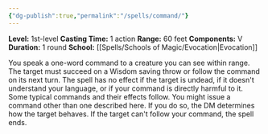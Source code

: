 ```yaml
---
{"dg-publish":true,"permalink":"/spells/command/"}
---
```


**Level:** 1st-level
**Casting Time:** 1 action
**Range:** 60 feet
**Components:** V
**Duration:** 1 round
**School:** [[Spells/Schools of Magic/Evocation\|Evocation]]

You speak a one-word command to a creature you can see within range. The target must succeed on a Wisdom saving throw or follow the command on its next turn. The spell has no effect if the target is undead, if it doesn't understand your language, or if your command is directly harmful to it.
Some typical commands and their effects follow. You might issue a command other than one described here. If you do so, the DM determines how the target behaves. If the target can't follow your command, the spell ends.